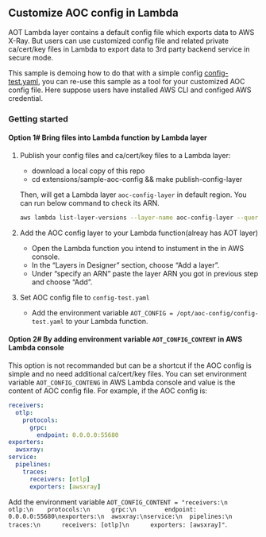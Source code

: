 ## Customize AOC config in Lambda
AOT Lambda layer contains a default config file which exports data to AWS X-Ray. But users can use customized config file and related private ca/cert/key files in Lambda to export data to 3rd party backend service in secure mode. 

This sample is demoing how to do that with a simple config [config-test.yaml](aoc-config/config-test.yaml), you can re-use this sample as a tool for your customized AOC config file. Here suppose users have installed AWS CLI and configed AWS credential.


### Getting started

#### Option 1# Bring files into Lambda function by Lambda layer

1. Publish your config files and ca/cert/key files to a Lambda layer:
    - download a local copy of this repo
    - cd extensions/sample-aoc-config && make publish-config-layer
   
   Then, will get a Lambda layer `aoc-config-layer` in default region. You can run below command to check its ARN.
   ```bash
   aws lambda list-layer-versions --layer-name aoc-config-layer --query 'LayerVersions[0].LayerVersionArn'
   ```
    
2. Add the AOC config layer to your Lambda function(alreay has AOT layer)
    - Open the Lambda function you intend to instument in the in AWS console. 
    - In the “Layers in Designer” section, choose “Add a layer”.
    - Under “specify an ARN” paste the layer ARN you got in previous step and choose “Add”.
    
3. Set AOC config file to `config-test.yaml`
    - Add the environment variable `AOT_CONFIG = /opt/aoc-config/config-test.yaml` to your Lambda function.
    
#### Option 2# By adding environment variable `AOT_CONFIG_CONTENT` in AWS Lambda console

This option is not recommanded but can be a shortcut if the AOC config is simple and no need additional ca/cert/key files. You can set environment variable  `AOT_CONFIG_CONTENG` in AWS Lambda console and value is the content of AOC config file. For example, if the AOC config is:
```yaml
receivers:
  otlp:
    protocols:
      grpc:
        endpoint: 0.0.0.0:55680
exporters:
  awsxray:
service:
  pipelines:
    traces:
      receivers: [otlp]
      exporters: [awsxray]
```

Add the environment variable `AOT_CONFIG_CONTENT = "receivers:\n  otlp:\n    protocols:\n      grpc:\n        endpoint: 0.0.0.0:55680\nexporters:\n  awsxray:\nservice:\n  pipelines:\n    traces:\n      receivers: [otlp]\n      exporters: [awsxray]"`.
